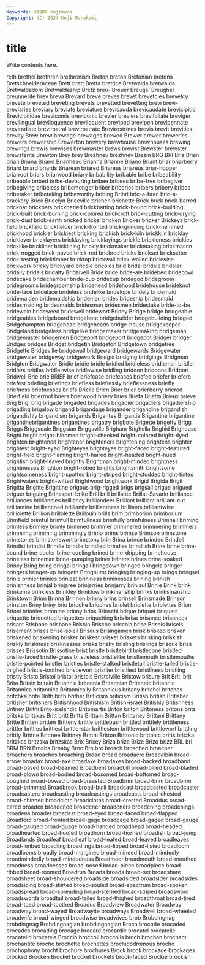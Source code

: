 ```yaml
---
Keywords: 31980 kojimura
Copyright: (C) 2024 Koji Murakami
---
```


# title

Write contents here.



reth brethel brethren
brethrenism Breton breton Bretonian bretons Bretschneideraceae Brett brett Bretta brettice
Bretwalda bretwalda Bretwaldadom Bretwaldaship Bretz breu- Breuer Breugel Breughel breunnerite
brev breva Brevard breve breves brevet brevetcies brevetcy brevete breveted
breveting brevets brevetted brevetting brevi brevi- breviaries breviary breviate breviature
brevicauda brevicaudate brevicipitid Brevicipitidae brevicomis breviconic brevier breviers brevifoliate breviger
brevilingual breviloquence breviloquent breviped brevipen brevipennate breviradiate brevirostral brevirostrate Brevirostrines
brevis brevit brevities brevity Brew brew brewage brewages brewed Brewer
brewer breweries brewers brewership Brewerton brewery brewhouse brewhouses brewing brewings
brewis brewises brewmaster brews brewst Brewster brewster brewsterite Brewton Brey
brey Brezhnev brezhnev Brezin BRG BRI Bria Brian brian Briana
Briand Brianhead Brianna Brianne Briano Briant briar briarberry Briard briard
briards Briarean briared Briareus briareus briar-hopper briarroot briars briarwood briary
bribability bribable bribe bribeability bribeable bribed bribe-devouring bribee bribees bribe-free
bribegiver bribegiving bribeless bribemonger briber briberies bribers bribery bribes bribetaker
bribetaking bribeworthy bribing Bribri bric-a-brac bric-a-brackery Brice Bricelyn Briceville brichen
brichette Brick brick brick-barred brickbat brickbats brickbatted brickbatting brick-bound brick-building
brick-built brick-burning brick-colored brickcroft brick-cutting brick-drying brick-dust brick-earth bricked brickel
bricken Bricker bricker Brickeys brick-field brickfield brickfielder brick-fronted brick-grinding brick-hemmed
brickhood brickier brickiest bricking brickish brick-kiln brickkiln bricklay bricklayer bricklayers
bricklaying bricklayings brickle brickleness brickles bricklike brickliner bricklining brickly brickmaker
brickmaking brickmason brick-nogged brick-paved brick-red brickred bricks brickset bricksetter brick-testing
bricktimber bricktop brickwall brick-walled brickwise brickwork bricky brickyard bricole bricoles
brid bridal bridale bridaler bridally bridals bridalty Bridalveil Bride bride
bride-ale bridebed bridebowl bridecake bridechamber bride-cup bridecup bridegod bridegroom bridegrooms
bridegroomship bridehead bridehood bridehouse brideknot bride-lace bridelace brideless bridelike bridelope
bridely bridemaid bridemaiden bridemaidship brideman brides brideship bridesmaid bridesmaiding bridesmaids
bridesman bridesmen bridestake bride-to-be bridewain brideweed bridewell bridewort Bridey Bridge
bridge bridgeable bridgeables bridgeboard bridgebote bridgebuilder bridgebuilding bridged Bridgehampton bridgehead
bridgeheads bridge-house bridgekeeper Bridgeland bridgeless bridgelike bridgemaker bridgemaking bridgeman bridgemaster
bridgemen Bridgeport bridgeport bridgepot Bridger bridger Bridges bridges Bridget bridgetin
Bridgeton Bridgetown bridgetree Bridgette Bridgeville bridgewall bridgeward bridgewards Bridgewater bridgewater
bridgeway bridgework Bridgid bridging bridgings Bridgman Bridgton Bridgwater Bridie bridie
bridle bridled bridleless bridleman bridler bridlers bridles bridle-wise bridlewise bridling
bridoon bridoons Bridport Bridwell Brie brie BRIEF brief briefcase briefcases
briefed briefer briefers briefest briefing briefings briefless brieflessly brieflessness briefly
briefness briefnesses briefs Brielle Brien Brier brier brierberry briered Brierfield
brierroot briers brierwood briery bries Brieta Brietta Brieux brieve Brig
Brig. brig brigade brigaded brigades brigadier brigadiers brigadiership brigading brigalow
brigand brigandage brigander brigandine brigandish brigandishly brigandism brigands Brigantes Brigantia
Brigantine brigantine brigantinebrigantines brigantines brigatry brigbote Brigette brigetty Brigg Briggs
Briggsdale Briggsian Briggsville Brigham Brighella Brighid Brighouse Bright bright bright-bloomed
bright-cheeked bright-colored bright-dyed brighten brightened brightener brighteners brightening brightens brighter
brightest bright-eyed Brighteyes brighteyes bright-faced bright-featured bright-field bright-flaming bright-haired bright-headed
bright-hued brightish bright-leaved brightly Brightman bright-minded brightness brightnesses Brighton bright-robed
brights brightsmith brightsome brightsomeness bright-spotted bright-striped bright-studded bright-tinted Brightwaters bright-witted
Brightwood brightwork Brigid Brigida Brigit Brigitta Brigitte Brigittine brigous brig-rigged
brigs brigsail brigue brigued briguer briguing Brihaspati brike Brill brill
brillante Brillat-Savarin brilliance brilliances brilliancies brilliancy brilliandeer Brilliant brilliant brilliant-cut
brilliantine brilliantined brilliantly brilliantness brilliants brilliantwise brilliolette Brillion brillolette Brillouin
brills brim brimborion brimborium Brimfield brimful brimfull brimfullness brimfully brimfulness
Brimhall briming brimless Brimley brimly brimmed brimmer brimmered brimmering brimmers
brimmimg brimming brimmingly Brimo brims brimse Brimson brimstone brimstones brimstonewort
brimstony brin Brina brince brinded Brindell Brindisi brindisi Brindle brindle
brindled brindles brindlish Brine brine brine-bound brine-cooler brine-cooling brined brine-dripping
brinehouse brineless brineman brine-pumping briner briners brines brine-soaked Briney Bring
bring bringal bringall bringdown bringed bringela bringer bringers bringer-up bringeth
Bringhurst bringing bringing-up brings bringsel brinie brinier brinies briniest brininess
brininesses brining brinish brinishness brinjal brinjaree brinjarries brinjarry brinjaul Brinje
Brink brink Brinkema brinkless Brinkley Brinklow brinkmanship brinks brinksmanship Brinktown
Brinn Brinna Brinnon brinny brins brinsell Brinsmade Brinson brinston Briny
briny brio brioche brioches briolet briolette briolettes Brion Brioni brionies
brionine briony brios Brioschi brique briquet briquets briquette briquetted briquettes
briquetting bris brisa brisance brisances brisant Brisbane brisbane Brisbin Briscoe
briscola brise Briseis briseis brisement brises brise-soleil Briseus Brisingamen brisk
brisked brisken briskened briskening brisker briskest brisket briskets brisking briskish
briskly briskness brisknesses brisks brisky brisling brislings brisque briss brisses
Brissotin Brissotine brist bristle bristlebird bristlecone bristled bristle-faced bristle-grass bristleless
bristlelike bristlemouth bristlemouths bristle-pointed bristler bristles bristle-stalked bristletail bristle-tailed bristle-thighed
bristle-toothed bristlewort bristlier bristliest bristliness bristling bristly Bristo Bristol bristol
bristols Bristolville Bristow brisure Brit Brit. brit Brita Britain britain
Britannia britannia Britannian Britannic britannic Britannica britannica Britannically Britannicus britany
britchel britches britchka brite Brith brith brither Briticism briticism British
british Britisher britisher britishers Britishhood Britishism British-israel Britishly Britishness Britney
Britni Brito-icelandic Britomartis Briton briton Britoness britons brits britska britskas
Britt britt Britta Brittain Brittan Brittaney Brittani Brittany Britte Britten
britten Britteny brittle brittlebush brittled brittlely brittleness brittler brittles brittlest
brittle-star brittlestem brittlewood brittlewort brittling brittly Brittne Brittnee Brittney Brittni
Britton Brittonic brittonic britts britzka britzkas britzska britzskas Brix Brixey
Briza briza Brize Brizo brizz BRL brl BRM BRN Brnaba
Brnaby Brno Bro bro broach broached broacher broachers broaches broaching
Broad broad broadacre Broadalbin broad-arrow broadax broad-axe broadaxe broadaxes broad-backed
broadband broad-based broad-beamed Broadbent broadbill broad-billed broad-bladed broad-blown broad-bodied broad-bosomed
broad-bottomed broad-boughed broad-bowed broad-breasted Broadbrim broad-brim broadbrim broad-brimmed Broadbrook broad-built
broadcast broadcasted broadcaster broadcasters broadcasting broadcastings broadcasts broad-chested broad-chinned broadcloth
broadcloths broad-crested Broaddus broad-eared broaden broadened broadener broadeners broadening broadenings
broadens broader broadest broad-eyed broad-faced broad-flapped Broadford broad-fronted broad-gage broadgage
broad-gaged broad-gauge broad-gauged broad-guage broad-handed broadhead broad-headed broadhearted broad-hoofed broadhorn
broad-horned broadish broad-jump Broadlands Broadleaf broadleaf broad-leafed broad-leaved broadleaves broad-limbed
broadling broadlings broad-lipped broad-listed broadloom broadlooms broadly broad-margined broad-minded broad-mindedly
broadmindedly broad-mindedness Broadmoor broadmouth broad-mouthed broadness broadnesses broad-nosed broad-piece broadpiece
broad-ribbed broad-roomed Broadrun Broads broads broad-set broadshare broadsheet broad-shouldered broadside
broadsided broadsider broadsides broadsiding broad-skirted broad-souled broad-spectrum broad-spoken broadspread broad-spreading
broad-sterned broad-striped broadsword broadswords broadtail broad-tailed broad-thighed broadthroat broad-tired broad-toed
broad-toothed Broadus Broadview Broadwater Broadway broadway broad-wayed Broadwayite broadways Broadwell
broad-wheeled broadwife broad-winged broadwise broadwives brob Brobdingnag brobdingnag Brobdingnagian brobdingnagian
Broca brocade brocaded brocades brocading brocage brocard brocardic brocatel brocatelle
brocatello brocatels Broccio broccoli broccolis broch brochan brochant brochantite broche
brochette brochettes brochidodromous brocho brochophony brocht brochure brochures Brock brock
brockage brockages brocked Brocken Brocket brocket brockets brock-faced Brockie brockish
